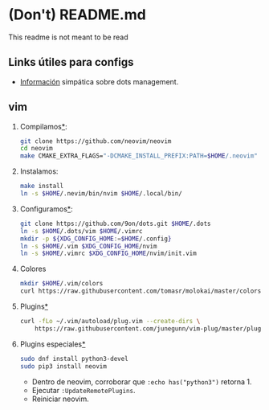 # (Don't) README.md
This readme is not meant to be read

## Links útiles para configs
* [Información][dotfiles management] simpática sobre dots management.

[dotfiles management]: http://www.anishathalye.com/2014/08/03/managing-your-dotfiles/

## vim
1. Compilamos[*][Install to custom location]:

    ```bash
    git clone https://github.com/neovim/neovim
    cd neovim
    make CMAKE_EXTRA_FLAGS="-DCMAKE_INSTALL_PREFIX:PATH=$HOME/.neovim"
    ```

2. Instalamos:

    ```bash
    make install
    ln -s $HOME/.nevim/bin/nvim $HOME/.local/bin/
    ```

3. Configuramos[*][nvim from vim]:

    ```bash
    git clone https://github.com/9on/dots.git $HOME/.dots
    ln -s $HOME/.dots/vim $HOME/.vimrc
    mkdir -p ${XDG_CONFIG_HOME:=$HOME/.config}
    ln -s $HOME/.vim $XDG_CONFIG_HOME/nvim
    ln -s $HOME/.vimrc $XDG_CONFIG_HOME/nvim/init.vim
    ```

4. Colores

    ```bash
    mkdir $HOME/.vim/colors
    curl https://raw.githubusercontent.com/tomasr/molokai/master/colors/molokai.vim >  $HOME/.vim/colors/molokai.vim
    ```

5. Plugins[*][vim plug installation]
    ```bash
    curl -fLo ~/.vim/autoload/plug.vim --create-dirs \
        https://raw.githubusercontent.com/junegunn/vim-plug/master/plug.vim
    ```

6. Plugins especiales[*][deopletealpha]
    ```bash
    sudo dnf install python3-devel
    sudo pip3 install neovim
    ```
    * Dentro de neovim, corroborar que `:echo has("python3")` retorna 1.
    * Ejecutar `:UpdateRemotePlugins`.
    * Reiniciar neovim.

[Install to custom location]:https://github.com/neovim/neovim/wiki/Installing-Neovim#install-to-custom-location
[nvim from vim]:https://neovim.io/doc/user/nvim_from_vim.html
[vim plug installation]:https://github.com/junegunn/vim-plug#installation
[deopletealpha]: https://github.com/Shougo/deoplete.nvim


